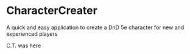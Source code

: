 # CharacterCreater
A quick and easy application to create a DnD 5e character for new and experienced players

C.T. was here
